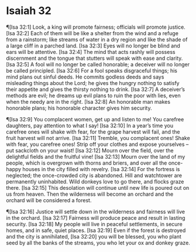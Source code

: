 # Isaiah 32

¶[Isa 32:1] Look, a king will promote fairness; officials will promote justice.
[Isa 32:2] Each of them will be like a shelter from the wind and a refuge from a rainstorm; like streams of water in a dry region and like the shade of a large cliff in a parched land.
[Isa 32:3] Eyes will no longer be blind and ears will be attentive.
[Isa 32:4] The mind that acts rashly will possess discernment and the tongue that stutters will speak with ease and clarity.
[Isa 32:5] A fool will no longer be called honorable; a deceiver will no longer be called principled.
[Isa 32:6] For a fool speaks disgraceful things; his mind plans out sinful deeds. He commits godless deeds and says misleading things about the Lord; he gives the hungry nothing to satisfy their appetite and gives the thirsty nothing to drink.
[Isa 32:7] A deceiver’s methods are evil; he dreams up evil plans to ruin the poor with lies, even when the needy are in the right.
[Isa 32:8] An honorable man makes honorable plans; his honorable character gives him security.

¶[Isa 32:9] You complacent women, get up and listen to me! You carefree daughters, pay attention to what I say!
[Isa 32:10] In a year’s time you carefree ones will shake with fear, for the grape harvest will fail, and the fruit harvest will not arrive.
[Isa 32:11] Tremble, you complacent ones! Shake with fear, you carefree ones! Strip off your clothes and expose yourselves – put sackcloth on your waist!
[Isa 32:12] Mourn over the field, over the delightful fields and the fruitful vine!
[Isa 32:13] Mourn over the land of my people, which is overgrown with thorns and briers, and over all the once-happy houses in the city filled with revelry.
[Isa 32:14] For the fortress is neglected; the once-crowded city is abandoned. Hill and watchtower are permanently uninhabited. Wild donkeys love to go there, and flocks graze there.
[Isa 32:15] This desolation will continue until new life is poured out on us from heaven. Then the wilderness will become an orchard and the orchard will be considered a forest.

¶[Isa 32:16] Justice will settle down in the wilderness and fairness will live in the orchard.
[Isa 32:17] Fairness will produce peace and result in lasting security.
[Isa 32:18] My people will live in peaceful settlements, in secure homes, and in safe, quiet places.
[Isa 32:19] Even if the forest is destroyed and the city is annihilated,
[Isa 32:20] you will be blessed, you who plant seed by all the banks of the streams, you who let your ox and donkey graze.

